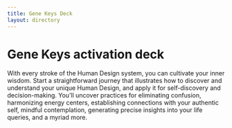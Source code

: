 ```yaml
---
title: Gene Keys Deck
layout: directory
---
```

# Gene Keys activation deck
With every stroke of the Human Design system, you can cultivate your inner wisdom. Start a straightforward journey that illustrates how to discover and understand your unique Human Design, and apply it for self-discovery and decision-making. You’ll uncover practices for eliminating confusion, harmonizing energy centers, establishing connections with your authentic self, mindful contemplation, generating precise insights into your life queries, and a myriad more.